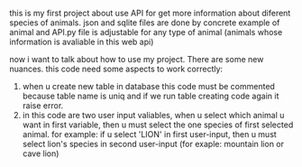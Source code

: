 this is my first project about use API for get more information about diferent species of animals.
json and sqlite files are done by concrete example of animal and API.py file is adjustable for any type of animal (animals whose information is avaliable in this web api)

now i want to talk about how to use my project. There are some new nuances. this code need some aspects to work correctly:
1. when u create new table in database this code must be commented because table name is uniq and if we run table creating code again it raise error.
2. in this code are two user input valiables, when u select which animal u want in first variable, then u must select the one species of first selected animal.
   for example:  if u select 'LION' in first user-input, then u must select lion's species in second user-input (for exaple: mountain lion or cave lion)
